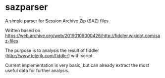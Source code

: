 # sazparser
A simple parser for Session Archive Zip (SAZ) files

Written based on https://web.archive.org/web/20190109000426/http://fiddler.wikidot.com/saz-files 

The purpose is to analysis the result of fiddler (http://www.telerik.com/fiddler) with script.

Current implementation is very basic, but can already extract the most useful data for further analysis.

